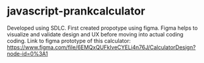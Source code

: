 # javascript-prankcalculator

Developed using SDLC. First created propotype using figma. Figma helps to visualize and validate design and UX before moving into actual coding coding. 
Link to figma prototype of this calculator: https://www.figma.com/file/6EMQxQUFkIveCYELi4n76J/CalculatorDesign?node-id=0%3A1
